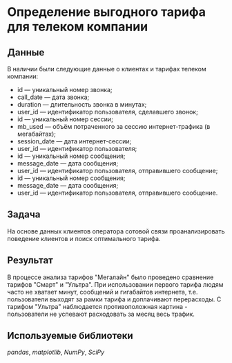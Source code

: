 # Определение выгодного тарифа для телеком компании

## Данные

В наличии были следующие данные о клиентах и тарифах телеком компании:

- id — уникальный номер звонка;
- call_date — дата звонка;
- duration — длительность звонка в минутах;
- user_id — идентификатор пользователя, сделавшего звонок;
- id — уникальный номер сессии;
- mb_used — объём потраченного за сессию интернет-трафика (в мегабайтах);
- session_date — дата интернет-сессии; 
- user_id — идентификатор пользователя;
- id — уникальный номер сообщения;
- message_date — дата сообщения;
- user_id — идентификатор пользователя, отправившего сообщение;
- id — уникальный номер сообщения;
- message_date — дата сообщения;
- user_id — идентификатор пользователя, отправившего сообщение.

## Задача

На основе данных клиентов оператора сотовой связи проанализировать поведение клиентов и поиск оптимального тарифа.

## Результат

В процессе анализа тарифов "Мегалайн" было проведено сравнение тарифов "Смарт" и "Ультра". При использовании первого тарифа людям часто не хватает минут, сообщений и гигабайтов интернета, т.е. пользователи выходят за рамки тарифа и доплачивают перерасходы. С тарифом "Ультра" наблюдается противоположная картина - пользователи не успевают расходовать за месяц весь трафик. 

## Используемые библиотеки
*pandas*, *matplotlib*, *NumPy*, *SciPy*

